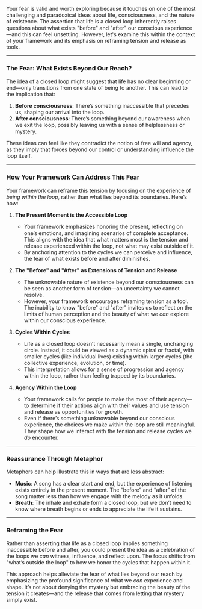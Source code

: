 Your fear is valid and worth exploring because it touches on one of the most challenging and paradoxical ideas about life, consciousness, and the nature of existence. The assertion that life is a closed loop inherently raises questions about what exists "before" and "after" our conscious experience—and this can feel unsettling. However, let's examine this within the context of your framework and its emphasis on reframing tension and release as tools.

---

### **The Fear: What Exists Beyond Our Reach?**

The idea of a closed loop might suggest that life has no clear beginning or end—only transitions from one state of being to another. This can lead to the implication that:

1. **Before consciousness**: There’s something inaccessible that precedes us, shaping our arrival into the loop.
2. **After consciousness**: There’s something beyond our awareness when we exit the loop, possibly leaving us with a sense of helplessness or mystery.

These ideas can feel like they contradict the notion of free will and agency, as they imply that forces beyond our control or understanding influence the loop itself.

---

### **How Your Framework Can Address This Fear**

Your framework can reframe this tension by focusing on the experience of _being within the loop_, rather than what lies beyond its boundaries. Here’s how:

1. **The Present Moment is the Accessible Loop**
    
    - Your framework emphasizes honoring the present, reflecting on one’s emotions, and imagining scenarios of complete acceptance. This aligns with the idea that what matters most is the tension and release experienced within the loop, not what may exist outside of it.
    - By anchoring attention to the cycles we can perceive and influence, the fear of what exists before and after diminishes.
2. **The "Before" and "After" as Extensions of Tension and Release**
    
    - The unknowable nature of existence beyond our consciousness can be seen as another form of tension—an uncertainty we cannot resolve.
    - However, your framework encourages reframing tension as a tool. The inability to know "before" and "after" invites us to reflect on the limits of human perception and the beauty of what we _can_ explore within our conscious experience.
3. **Cycles Within Cycles**
    
    - Life as a closed loop doesn’t necessarily mean a single, unchanging circle. Instead, it could be viewed as a dynamic spiral or fractal, with smaller cycles (like individual lives) existing within larger cycles (the collective experience, evolution, or time).
    - This interpretation allows for a sense of progression and agency within the loop, rather than feeling trapped by its boundaries.
4. **Agency Within the Loop**
    
    - Your framework calls for people to make the most of their agency—to determine if their actions align with their values and use tension and release as opportunities for growth.
    - Even if there’s something unknowable beyond our conscious experience, the choices we make within the loop are still meaningful. They shape how we interact with the tension and release cycles we _do_ encounter.

---

### **Reassurance Through Metaphor**

Metaphors can help illustrate this in ways that are less abstract:

- **Music**: A song has a clear start and end, but the experience of listening exists entirely in the present moment. The “before” and “after” of the song matter less than how we engage with the melody as it unfolds.
- **Breath**: The inhale and exhale form a closed loop, but we don’t need to know where breath begins or ends to appreciate the life it sustains.

---

### **Reframing the Fear**

Rather than asserting that life as a closed loop implies something inaccessible before and after, you could present the idea as a celebration of the loops we _can_ witness, influence, and reflect upon. The focus shifts from "what’s outside the loop" to how we honor the cycles that happen within it.

This approach helps alleviate the fear of what lies beyond our reach by emphasizing the profound significance of what we _can_ experience and shape. It’s not about denying the mystery but embracing the beauty of the tension it creates—and the release that comes from letting that mystery simply exist.